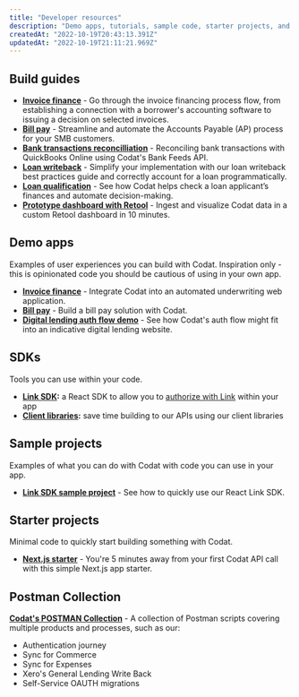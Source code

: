```yaml
---
title: "Developer resources"
description: "Demo apps, tutorials, sample code, starter projects, and other tools to help you build your Codat solution"
createdAt: "2022-10-19T20:43:13.391Z"
updatedAt: "2022-10-19T21:11:21.969Z"
---
```


## Build guides

- **[Invoice finance](/lending/guides/invoice-finance/introduction)** - Go through the invoice financing process flow, from establishing a connection with a borrower's accounting software to issuing a decision on selected invoices.
- **[Bill pay](/payables/guides/bill-pay/introduction)** - Streamline and automate the Accounts Payable (AP) process for your SMB customers.
- **[Bank transactions reconcilliation](/bank-feeds/guides/bank-feeds-tutorial)** - Reconciling bank transactions with QuickBooks Online using Codat's Bank Feeds API.
- **[Loan writeback](/lending/guides/loan-writeback/introduction)** - Simplify your implementation with our loan writeback best practices guide and correctly account for a loan programmatically.
- **[Loan qualification](/lending/guides/loan-qualification/introduction)** - See how Codat helps check a loan applicant’s finances and automate decision-making.
- **[Prototype dashboard with Retool](/guides/retool-dashboard)** - Ingest and visualize Codat data in a custom Retool dashboard in 10 minutes.

## Demo apps

Examples of user experiences you can build with Codat. Inspiration only - this is opinionated code you should be cautious of using in your own app.

- **[Invoice finance](https://github.com/codatio/demo-invoice-finance)** - Integrate Codat into an automated underwriting web application.
- **[Bill pay](https://github.com/codatio/demo-bill-pay)** - Build a bill pay solution with Codat.
- **[Digital lending auth flow demo](https://github.com/codatio/demo-auth-flow)** - See how Codat's auth flow might fit into an indicative digital lending website.

## SDKs

Tools you can use within your code.

- **[Link SDK](https://www.npmjs.com/package/@codat/link-sdk):** a React SDK to allow you to [authorize with Link](/auth-flow/authorize-embedded-link) within your app
- **[Client libraries](/get-started/libraries):** save time building to our APIs using our client libraries

## Sample projects

Examples of what you can do with Codat with code you can use in your app.

- **[Link SDK sample project](https://github.com/codatio/sample-project-link-sdk)** - See how to quickly use our React Link SDK.

## Starter projects

Minimal code to quickly start building something with Codat.

- **[Next.js starter](https://github.com/codatio/starter-project-nextjs-codat)** - You're 5 minutes away from your first Codat API call with this simple Next.js app starter.

## Postman Collection 

**[Codat's POSTMAN Collection](https://postman.codat.io/#ea0cd8f9-c78c-4dcf-b1ab-164927e41ff2)** - A collection of Postman scripts covering multiple products and processes, such as our:
- Authentication journey
- Sync for Commerce
- Sync for Expenses
- Xero's General Lending Write Back
- Self-Service OAUTH migrations
